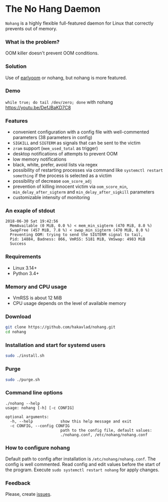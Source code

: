 
The No Hang Daemon
==================

`Nohang` is a highly flexible full-featured daemon for Linux that correctly prevents out of memory.

### What is the problem?

OOM killer doesn't prevent OOM conditions.

### Solution

Use of [earlyoom](https://github.com/rfjakob/earlyoom) or nohang, but nohang is more featured.

### Demo

`while true; do tail /dev/zero; done` with nohang https://youtu.be/DefJBaKD7C8

### Features

- convenient configuration with a config file with well-commented parameters (38 parameters in config)
- `SIGKILL` and `SIGTERM` as signals that can be sent to the victim
- `zram` support (`mem_used_total` as trigger)
- desktop notifications of attempts to prevent OOM
- low memory notifications
- black, white, prefer, avoid lists via regex
- possibility of restarting processes via command like `systemctl restart something` if the process is selected as a victim
- possibility of decrease `oom_score_adj`
- prevention of killing innocent victim via `oom_score_min`, `min_delay_after_sigterm` and `min_delay_after_sigkill` parameters
- customizable intensity of monitoring

### An exaple of stdout

```
2018-06-30 Sat 19:42:56
  MemAvailable (0 MiB, 0.0 %) < mem_min_sigterm (470 MiB, 8.0 %)
  SwapFree (457 MiB, 7.8 %) < swap_min_sigterm (470 MiB, 8.0 %)
  Preventing OOM: trying to send the SIGTERM signal to tail,
  Pid: 14884, Badness: 866, VmRSS: 5181 MiB, VmSwap: 4983 MiB
  Success
```

### Requirements

- Linux 3.14+
- Python 3.4+

### Memory and CPU usage

- VmRSS is about 12 MiB
- CPU usage depends on the level of available memory

### Download
```bash
git clone https://github.com/hakavlad/nohang.git
cd nohang
```

### Installation and start for systemd users

```bash
sudo ./install.sh
```
### Purge

```bash
sudo ./purge.sh
```

### Command line options

```
./nohang --help
usage: nohang [-h] [-c CONFIG]

optional arguments:
  -h, --help            show this help message and exit
  -c CONFIG, --config CONFIG
                        path to the config file, default values:
                        ./nohang.conf, /etc/nohang/nohang.conf
```

### How to configure nohang

Default path to config after installation is `/etc/nohang/nohang.conf`. The config is well commented. Read config and edit values before the start of the program.  Execute `sudo systemctl restart nohang` for apply changes.

### Feedback

Please, create [issues](https://github.com/hakavlad/nohang/issues).

